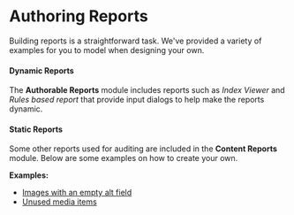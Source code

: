 # Authoring Reports

Building reports is a straightforward task. We've provided a variety of examples for you to model when designing your own. 

#### Dynamic Reports

The **Authorable Reports** module includes reports such as *Index Viewer* and *Rules based report* that provide input dialogs to help make the reports dynamic. 


#### Static Reports

Some other reports used for auditing are included in the **Content Reports** module. Below are some examples on how to create your own.

**Examples:**
 * [Images with an empty alt field][1]
 * [Unused media items][2]


[1]: http://sitecorejunkie.com/2014/05/28/create-a-custom-report-in-sitecore-powershell-extensions
[2]: http://michaellwest.blogspot.com/2014/04/reports-with-sitecore-powershell.html

